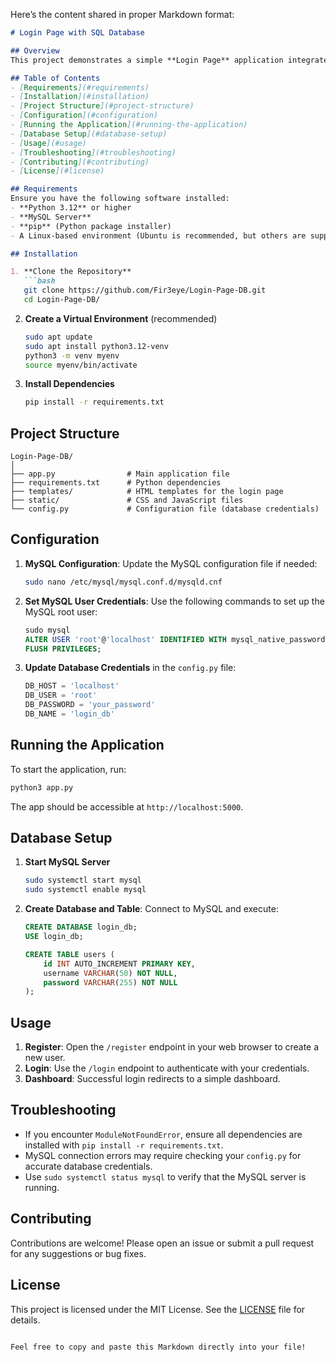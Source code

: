 Here’s the content shared in proper Markdown format:

```markdown
# Login Page with SQL Database

## Overview
This project demonstrates a simple **Login Page** application integrated with a **MySQL Database**. The project is designed using Python, leveraging a web framework to handle user authentication, and securely storing user data in a SQL database.

## Table of Contents
- [Requirements](#requirements)
- [Installation](#installation)
- [Project Structure](#project-structure)
- [Configuration](#configuration)
- [Running the Application](#running-the-application)
- [Database Setup](#database-setup)
- [Usage](#usage)
- [Troubleshooting](#troubleshooting)
- [Contributing](#contributing)
- [License](#license)

## Requirements
Ensure you have the following software installed:
- **Python 3.12** or higher
- **MySQL Server**
- **pip** (Python package installer)
- A Linux-based environment (Ubuntu is recommended, but others are supported)

## Installation

1. **Clone the Repository**
   ```bash
   git clone https://github.com/Fir3eye/Login-Page-DB.git
   cd Login-Page-DB/
   ```

2. **Create a Virtual Environment** (recommended)
   ```bash
   sudo apt update
   sudo apt install python3.12-venv
   python3 -m venv myenv
   source myenv/bin/activate
   ```

3. **Install Dependencies**
   ```bash
   pip install -r requirements.txt
   ```

## Project Structure
```
Login-Page-DB/
│
├── app.py                # Main application file
├── requirements.txt      # Python dependencies
├── templates/            # HTML templates for the login page
├── static/               # CSS and JavaScript files
└── config.py             # Configuration file (database credentials)
```

## Configuration

1. **MySQL Configuration**:
   Update the MySQL configuration file if needed:
   ```bash
   sudo nano /etc/mysql/mysql.conf.d/mysqld.cnf
   ```
   
2. **Set MySQL User Credentials**:
   Use the following commands to set up the MySQL root user:
   ```sql
   sudo mysql
   ALTER USER 'root'@'localhost' IDENTIFIED WITH mysql_native_password BY 'your_password';
   FLUSH PRIVILEGES;
   ```

3. **Update Database Credentials** in the `config.py` file:
   ```python
   DB_HOST = 'localhost'
   DB_USER = 'root'
   DB_PASSWORD = 'your_password'
   DB_NAME = 'login_db'
   ```

## Running the Application

To start the application, run:
```bash
python3 app.py
```
The app should be accessible at `http://localhost:5000`.

## Database Setup

1. **Start MySQL Server**
   ```bash
   sudo systemctl start mysql
   sudo systemctl enable mysql
   ```

2. **Create Database and Table**:
   Connect to MySQL and execute:
   ```sql
   CREATE DATABASE login_db;
   USE login_db;
   
   CREATE TABLE users (
       id INT AUTO_INCREMENT PRIMARY KEY,
       username VARCHAR(50) NOT NULL,
       password VARCHAR(255) NOT NULL
   );
   ```

## Usage

1. **Register**: Open the `/register` endpoint in your web browser to create a new user.
2. **Login**: Use the `/login` endpoint to authenticate with your credentials.
3. **Dashboard**: Successful login redirects to a simple dashboard.

## Troubleshooting

- If you encounter `ModuleNotFoundError`, ensure all dependencies are installed with `pip install -r requirements.txt`.
- MySQL connection errors may require checking your `config.py` for accurate database credentials.
- Use `sudo systemctl status mysql` to verify that the MySQL server is running.

## Contributing

Contributions are welcome! Please open an issue or submit a pull request for any suggestions or bug fixes.

## License

This project is licensed under the MIT License. See the [LICENSE](LICENSE) file for details.
```

Feel free to copy and paste this Markdown directly into your file!

